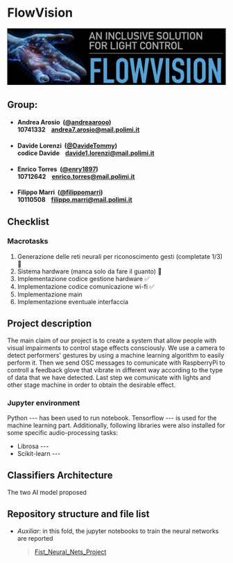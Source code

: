 # FlowVision
<p align="center">
    <img src="deliveries/logo.png" alt="alt text">
</p>

## Group:

- ####  Andrea Arosio &nbsp;([@andreaarooo](https://github.com/andreaarooo))<br> 10741332 &nbsp;&nbsp; andrea7.arosio@mail.polimi.it

- ####  Davide Lorenzi &nbsp;([@DavideTommy](https://github.com/DavideTommy))<br> codice Davide &nbsp;&nbsp; davide1.lorenzi@mail.polimi.it

- ####  Enrico Torres &nbsp;([@enry1897](https://github.com/enry1897))<br> 10712642 &nbsp;&nbsp; enrico.torres@mail.polimi.it

- ####  Filippo Marri &nbsp;([@filippomarri](https://github.com/filippomarri))<br> 10110508 &nbsp;&nbsp; filippo.marri@mail.polimi.it

## Checklist

### Macrotasks
1.	Generazione delle reti neurali per riconoscimento gesti (completate 1/3) 🔄
2.	Sistema hardware (manca solo da fare il guanto) 🔄
3.	Implementazione codice gestione hardware ✅
4.	Implementazione codice comunicazione wi-fi ✅
5.	Implementazione main 
6.  Implementazione eventuale interfaccia


## Project description
The main claim of our project is to create a system that allow people with visual impairments to control stage effects consciously. We use a camera to detect performers' gestures by using a machine learning algorithm to easily perform it. Then we send OSC messages to comunicate with RaspberryPi to controll a feedback glove that vibrate in different way according to the type of data that we have detected. Last step we comunicate with lights and other stage machine in order to obtain the desirable effect.

### Jupyter environment
Python --- has been used to run notebook.
Tensorflow --- is used for the machine learning part. Additionally, following libraries were also installed for some specific audio-processing tasks:

* Librosa ---
* Scikit-learn ---

## Classifiers Architecture
The two AI model proposed 


## Repository structure and file list
- *Auxiliar*:
    in this fold, the jupyter notebooks to train the neural networks are reported
    >[Fist_Neural_Nets_Project](Auxiliar/Fist_Neural_Nets_Project.ipynb.ipynb)
